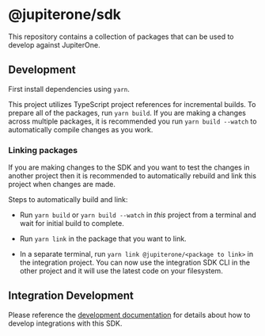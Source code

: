 # @jupiterone/sdk

This repository contains a collection of packages that can be used to develop
against JupiterOne.

## Development

First install dependencies using `yarn`.

This project utilizes TypeScript project references for incremental builds. To
prepare all of the packages, run `yarn build`. If you are making a changes
across multiple packages, it is recommended you run `yarn build --watch` to
automatically compile changes as you work.

### Linking packages

If you are making changes to the SDK and you want to test the changes in another
project then it is recommended to automatically rebuild and link this project
when changes are made.

Steps to automatically build and link:

- Run `yarn build` or `yarn build --watch` in _this_ project from a terminal and
  wait for initial build to complete.

- Run `yarn link` in the package that you want to link.

- In a separate terminal, run `yarn link @jupiterone/<package to link>` in the
  integration project. You can now use the integration SDK CLI in the other
  project and it will use the latest code on your filesystem.

## Integration Development

Please reference the
[development documentation](docs/integrations/development.md) for details about
how to develop integrations with this SDK.
